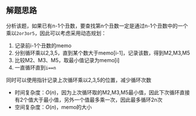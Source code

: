 ## 解题思路

分析该题，如果已有n-1个丑数，要查找第n个丑数一定是通过n-1个丑数中的一个乘以`2or3or5`，因此可以考虑采用动态规划：
1. 记录前i-1个丑数的memo
2. 分别循环乘以2,3,5，直到某个数大于memo[i-1]，记录该数，得到M2,M3,M5
3. 比较M2、M3、M5，取最小值记录为memo[i]
4. 一直循环直到`i==n`

同时可以使用指针记录上次循环乘以2,3,5的位置，减少循环次数

+ 时间复杂度：$O(n)$，因为上次循环取的M2,M3,M5最小值，因此下次循环直接有2个值大于最小值，另外一个值最多乘一次，因此最多循环2n次
+ 空间复杂度：$O(n)$，memo的大小
